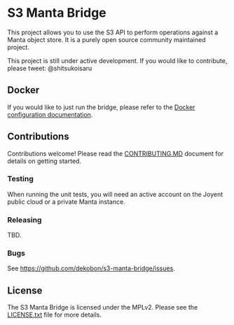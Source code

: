 # S3 Manta Bridge

This project allows you to use the S3 API to perform operations against a Manta 
object store. It is a purely open source community maintained project.

This project is still under active development. If you would like to contribute,
please tweet: @shitsukoisaru

## Docker

If you would like to just run the bridge, please refer to the 
[Docker configuration documentation](docs/docker.md).

## Contributions

Contributions welcome! Please read the [CONTRIBUTING.MD](CONTRIBUTING.MD) 
document for details on getting started.

### Testing

When running the unit tests, you will need an active account on the Joyent public
cloud or a private Manta instance.

### Releasing

TBD.

### Bugs

See <https://github.com/dekobon/s3-manta-bridge/issues>.

## License

The S3 Manta Bridge is licensed under the MPLv2. Please see the 
[LICENSE.txt](LICENSE.txt) file for more details. 
